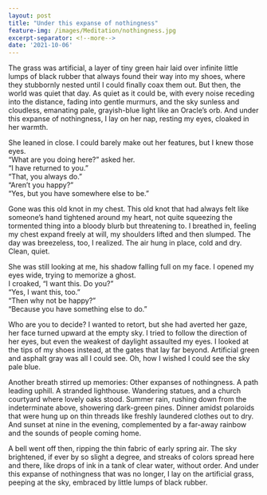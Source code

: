 ```yaml
---
layout: post
title: "Under this expanse of nothingness"
feature-img: /images/Meditation/nothingness.jpg
excerpt-separator: <!--more-->
date: '2021-10-06'
---
```

The grass was artificial, a layer of tiny green hair laid over infinite little lumps of black rubber that always found their way into my shoes, where they stubbornly nested until I could finally coax them out. But then, the world was quiet that day. As quiet as it could be, with every noise receding into the distance, fading into gentle murmurs, and the sky sunless and cloudless, emanating pale, grayish-blue light like an Oracle’s orb. And under this expanse of nothingness, I lay on her nap, resting my eyes, cloaked in her warmth.

She leaned in close. I could barely make out her features, but I knew those eyes.  
“What are you doing here?” asked her.  
“I have returned to you.”  
“That, you always do.”  
“Aren’t you happy?”  
“Yes, but you have somewhere else to be.”  

Gone was this old knot in my chest. This old knot that had always felt like someone’s hand tightened around my heart, not quite squeezing the tormented thing into a bloody blurb but threatening to. I breathed in, feeling my chest expand freely at will, my shoulders lifted and then slumped. The day was breezeless, too, I realized. The air hung in place, cold and dry. Clean, quiet.

She was still looking at me, his shadow falling full on my face. I opened my eyes wide, trying to memorize a ghost.  
I croaked, “I want this. Do you?”  
“Yes, I want this, too.”  
“Then why not be happy?”  
“Because you have something else to do.”  

Who are you to decide? I wanted to retort, but she had averted her gaze, her face turned upward at the empty sky. I tried to follow the direction of her eyes, but even the weakest of daylight assaulted my eyes. I looked at the tips of my shoes instead, at the gates that lay far beyond. Artificial green and asphalt gray was all I could see. Oh, how I wished I could see the sky pale blue.

Another breath stirred up memories: Other expanses of nothingness. A path leading uphill. A stranded lighthouse. Wandering statues, and a church courtyard where lovely oaks stood. Summer rain, rushing down from the indeterminate above, showering dark-green pines. Dinner amidst polaroids that were hung up on thin threads like freshly laundered clothes out to dry. And sunset at nine in the evening, complemented by a far-away rainbow and the sounds of people coming home.

A bell went off then, ripping the thin fabric of early spring air. The sky brightened, if ever by so slight a degree, and streaks of colors spread here and there, like drops of ink in a tank of clear water, without order. And under this expanse of nothingness that was no longer, I lay on the artificial grass, peeping at the sky, embraced by little lumps of black rubber.

